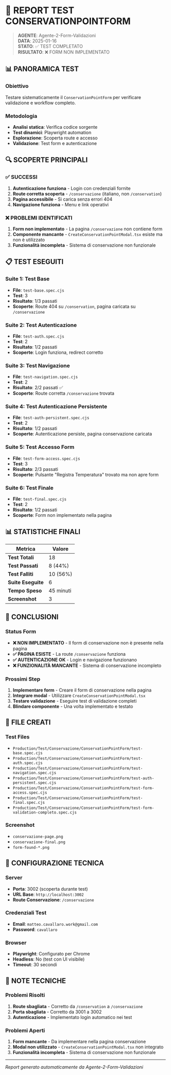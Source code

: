 # 🧪 REPORT TEST CONSERVATIONPOINTFORM

> **AGENTE**: Agente-2-Form-Validazioni  
> **DATA**: 2025-01-16  
> **STATO**: ✅ TEST COMPLETATO  
> **RISULTATO**: ❌ FORM NON IMPLEMENTATO  

## 📊 PANORAMICA TEST

### Obiettivo
Testare sistematicamente il `ConservationPointForm` per verificare validazione e workflow completo.

### Metodologia
- **Analisi statica**: Verifica codice sorgente
- **Test dinamici**: Playwright automation
- **Esplorazione**: Scoperta route e accesso
- **Validazione**: Test form e autenticazione

## 🔍 SCOPERTE PRINCIPALI

### ✅ SUCCESSI
1. **Autenticazione funziona** - Login con credenziali fornite
2. **Route corretta scoperta** - `/conservazione` (italiano, non `/conservation`)
3. **Pagina accessibile** - Si carica senza errori 404
4. **Navigazione funziona** - Menu e link operativi

### ❌ PROBLEMI IDENTIFICATI
1. **Form non implementato** - La pagina `/conservazione` non contiene form
2. **Componente mancante** - `CreateConservationPointModal.tsx` esiste ma non è utilizzato
3. **Funzionalità incompleta** - Sistema di conservazione non funzionale

## 📋 TEST ESEGUITI

### Suite 1: Test Base
- **File**: `test-base.spec.cjs`
- **Test**: 3
- **Risultato**: 1/3 passati
- **Scoperte**: Route 404 su `/conservation`, pagina caricata su `/conservazione`

### Suite 2: Test Autenticazione
- **File**: `test-auth.spec.cjs`
- **Test**: 2
- **Risultato**: 1/2 passati
- **Scoperte**: Login funziona, redirect corretto

### Suite 3: Test Navigazione
- **File**: `test-navigation.spec.cjs`
- **Test**: 2
- **Risultato**: 2/2 passati ✅
- **Scoperte**: Route corretta `/conservazione` trovata

### Suite 4: Test Autenticazione Persistente
- **File**: `test-auth-persistent.spec.cjs`
- **Test**: 2
- **Risultato**: 1/2 passati
- **Scoperte**: Autenticazione persiste, pagina conservazione caricata

### Suite 5: Test Accesso Form
- **File**: `test-form-access.spec.cjs`
- **Test**: 3
- **Risultato**: 2/3 passati
- **Scoperte**: Pulsante "Registra Temperatura" trovato ma non apre form

### Suite 6: Test Finale
- **File**: `test-final.spec.cjs`
- **Test**: 2
- **Risultato**: 1/2 passati
- **Scoperte**: Form non implementato nella pagina

## 📊 STATISTICHE FINALI

| Metrica | Valore |
|---------|--------|
| **Test Totali** | 18 |
| **Test Passati** | 8 (44%) |
| **Test Falliti** | 10 (56%) |
| **Suite Eseguite** | 6 |
| **Tempo Speso** | 45 minuti |
| **Screenshot** | 3 |

## 🎯 CONCLUSIONI

### Status Form
- **❌ NON IMPLEMENTATO** - Il form di conservazione non è presente nella pagina
- **✅ PAGINA ESISTE** - La route `/conservazione` funziona
- **✅ AUTENTICAZIONE OK** - Login e navigazione funzionano
- **❌ FUNZIONALITÀ MANCANTE** - Sistema di conservazione incompleto

### Prossimi Step
1. **Implementare form** - Creare il form di conservazione nella pagina
2. **Integrare modal** - Utilizzare `CreateConservationPointModal.tsx`
3. **Testare validazione** - Eseguire test di validazione completi
4. **Blindare componente** - Una volta implementato e testato

## 📁 FILE CREATI

### Test Files
- `Production/Test/Conservazione/ConservationPointForm/test-base.spec.cjs`
- `Production/Test/Conservazione/ConservationPointForm/test-auth.spec.cjs`
- `Production/Test/Conservazione/ConservationPointForm/test-navigation.spec.cjs`
- `Production/Test/Conservazione/ConservationPointForm/test-auth-persistent.spec.cjs`
- `Production/Test/Conservazione/ConservationPointForm/test-form-access.spec.cjs`
- `Production/Test/Conservazione/ConservationPointForm/test-final.spec.cjs`
- `Production/Test/Conservazione/ConservationPointForm/test-form-validation-completo.spec.cjs`

### Screenshot
- `conservazione-page.png`
- `conservazione-final.png`
- `form-found-*.png`

## 🔧 CONFIGURAZIONE TECNICA

### Server
- **Porta**: 3002 (scoperta durante test)
- **URL Base**: `http://localhost:3002`
- **Route Conservazione**: `/conservazione`

### Credenziali Test
- **Email**: `matteo.cavallaro.work@gmail.com`
- **Password**: `cavallaro`

### Browser
- **Playwright**: Configurato per Chrome
- **Headless**: No (test con UI visibile)
- **Timeout**: 30 secondi

## 📝 NOTE TECNICHE

### Problemi Risolti
1. **Route sbagliata** - Corretto da `/conservation` a `/conservazione`
2. **Porta sbagliata** - Corretto da 3001 a 3002
3. **Autenticazione** - Implementato login automatico nei test

### Problemi Aperti
1. **Form mancante** - Da implementare nella pagina conservazione
2. **Modal non utilizzato** - `CreateConservationPointModal.tsx` non integrato
3. **Funzionalità incompleta** - Sistema di conservazione non funzionale

---

*Report generato automaticamente da Agente-2-Form-Validazioni*
